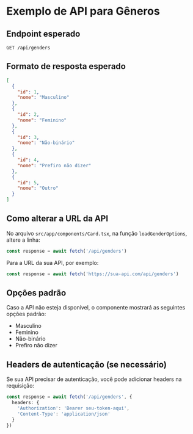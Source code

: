 # Exemplo de API para Gêneros

## Endpoint esperado
```
GET /api/genders
```

## Formato de resposta esperado
```json
[
  {
    "id": 1,
    "nome": "Masculino"
  },
  {
    "id": 2,
    "nome": "Feminino"
  },
  {
    "id": 3,
    "nome": "Não-binário"
  },
  {
    "id": 4,
    "nome": "Prefiro não dizer"
  },
  {
    "id": 5,
    "nome": "Outro"
  }
]
```

## Como alterar a URL da API

No arquivo `src/app/components/Card.tsx`, na função `loadGenderOptions`, altere a linha:

```typescript
const response = await fetch('/api/genders')
```

Para a URL da sua API, por exemplo:

```typescript
const response = await fetch('https://sua-api.com/api/genders')
```

## Opções padrão

Caso a API não esteja disponível, o componente mostrará as seguintes opções padrão:
- Masculino
- Feminino  
- Não-binário
- Prefiro não dizer

## Headers de autenticação (se necessário)

Se sua API precisar de autenticação, você pode adicionar headers na requisição:

```typescript
const response = await fetch('/api/genders', {
  headers: {
    'Authorization': 'Bearer seu-token-aqui',
    'Content-Type': 'application/json'
  }
})
```
